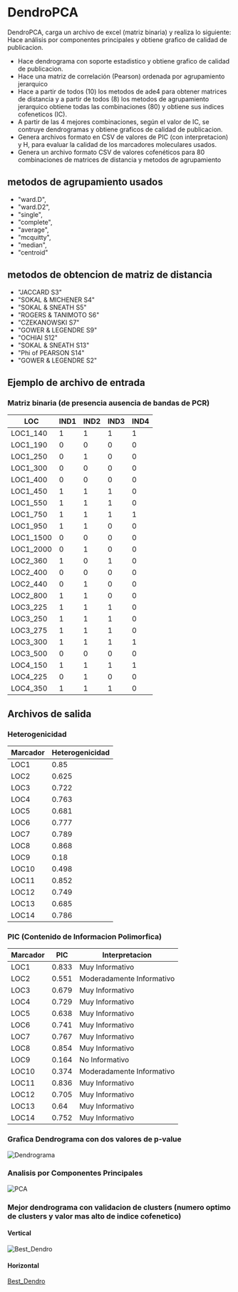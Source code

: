 # DendroPCA

DendroPCA, carga un archivo de excel (matriz binaria) y realiza lo siguiente:
Hace análisis por componentes principales y obtiene grafico de calidad de publicacion. 
- Hace dendrograma con soporte estadistico y obtiene grafico de calidad de publicacion. 
- Hace una matriz de correlación (Pearson) ordenada por agrupamiento jerarquico
- Hace a partir de todos (10) los metodos de ade4 para obtener matrices de distancia y a partir de todos (8) los metodos de agrupamiento jerarquico
obtiene todas las combinaciones (80) y obtiene sus indices cofeneticos (IC).
- A partir de las 4 mejores combinaciones, según el valor de IC, se contruye dendrogramas y obtiene graficos de calidad de publicacion.
- Genera archivos formato en CSV de valores de PIC (con interpretacion) y H, para evaluar la calidad de los marcadores moleculares usados.
- Genera un archivo formato CSV de valores cofenéticos para 80 combinaciones de matrices de distancia y metodos de agrupamiento

## metodos de agrupamiento usados
- "ward.D",
- "ward.D2",
- "single",
- "complete",
- "average",
- "mcquitty",
- "median",
- "centroid"

## metodos de obtencion de matriz de distancia
- "JACCARD S3"
- "SOKAL & MICHENER S4"
- "SOKAL & SNEATH S5"
- "ROGERS & TANIMOTO S6"
- "CZEKANOWSKI S7"
- "GOWER & LEGENDRE S9"
- "OCHIAI S12"
- "SOKAL & SNEATH S13"
- "Phi of PEARSON S14"
- "GOWER & LEGENDRE S2"

## Ejemplo de archivo de entrada
### Matriz binaria (de presencia ausencia de bandas de PCR)
LOC	| IND1	 |IND2	| IND3 | IND4 |
----|--------|------|------|------|
LOC1_140	| 1	| 1	| 1	| 1 |
LOC1_190	| 0 | 0 | 0 | 0 |
LOC1_250	|	0 |	1 | 0 | 0 |
LOC1_300	| 0 | 0 | 0 | 0 |
LOC1_400	| 0 | 0 | 0 | 0 |
LOC1_450	| 1 |	1	| 1 | 0 |
LOC1_550	| 1 |	1 |	1 | 0 |
LOC1_750	| 1 |	1 |	1 |	1 |
LOC1_950	| 1	|	1 |	0 | 0 |
LOC1_1500	| 0 | 0 | 0 | 0 |
LOC1_2000	|	0 |	1 | 0 | 0 |
LOC2_360	| 1	| 0 |	1 | 0 |
LOC2_400	|	0 | 0 | 0 | 0 |
LOC2_440	|	0 |	1 | 0 | 0 |
LOC2_800	| 1	|	1 |	0 | 0 |
LOC3_225	| 1	| 1 |	1 |	0 |
LOC3_250	| 1 |	1 |	1 |	0 |
LOC3_275	| 1	| 1 |	1 |	0 |
LOC3_300	| 1	| 1	| 1	| 1 |
LOC3_500	| 0 | 0 | 0 | 0 |
LOC4_150	| 1 | 1	| 1 |	1 |
LOC4_225	| 0 |	1 | 0 | 0 |
LOC4_350	| 1 | 1	| 1 | 0 |

## Archivos de salida
### Heterogenicidad
Marcador |	Heterogenicidad |
---------|------------------|
LOC1	| 0.85 |
LOC2	| 0.625 | 
LOC3	| 0.722 |
LOC4	| 0.763 |
LOC5	| 0.681 |
LOC6	| 0.777 |
LOC7	| 0.789 |
LOC8	| 0.868 |
LOC9	| 0.18 |
LOC10	| 0.498 |
LOC11	| 0.852 |
LOC12	| 0.749 |
LOC13	| 0.685 |
LOC14	| 0.786 |

### PIC (Contenido de Informacion Polimorfica)
Marcador	| PIC |	Interpretacion |
----------|-----|----------------|
LOC1	| 0.833	| Muy Informativo |
LOC2	| 0.551	| Moderadamente Informativo |
LOC3	| 0.679	| Muy Informativo |
LOC4	| 0.729	| Muy Informativo |
LOC5	| 0.638	| Muy Informativo |
LOC6	| 0.741	| Muy Informativo |
LOC7	| 0.767	| Muy Informativo |
LOC8	| 0.854	| Muy Informativo |
LOC9	| 0.164	| No Informativo |
LOC10	| 0.374	| Moderadamente Informativo |
LOC11	| 0.836	| Muy Informativo |
LOC12	| 0.705	| Muy Informativo |
LOC13	| 0.64	| Muy Informativo |
LOC14	| 0.752	| Muy Informativo |

### Grafica Dendrograma con dos valores de p-value
![Dendrograma](https://github.com/saga1984/DendroPCA/blob/main/Dendrograma.jpeg)

### Analisis por Componentes Principales
![PCA](https://github.com/saga1984/DendroPCA/blob/main/PCA.jpeg)

### Mejor dendrograma con validacion de clusters (numero optimo de clusters y valor mas alto de indice cofenetico)
#### Vertical
![Best_Dendro](https://github.com/saga1984/DendroPCA/blob/main/Vainilla%20_%20SOKAL_%26_SNEATH_S5_average.jpeg)

#### Horizontal
[Best_Dendro](https://github.com/saga1984/DendroPCA/blob/main/Vainilla%20_%20SOKAL_%26_SNEATH_S5_average_horizontal.jpeg)

